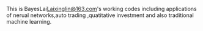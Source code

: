 This is BayesLai<Laixinglin@163.com>'s working codes including applications of nerual networks,auto trading ,quatitative investment and also traditional machine learning.
